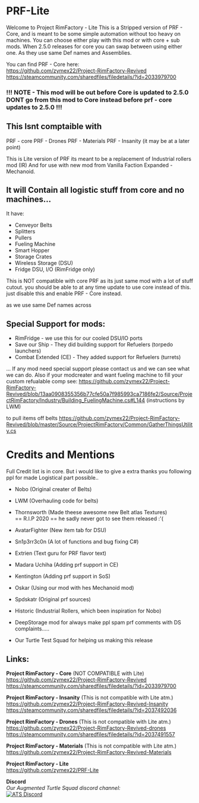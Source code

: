# PRF-Lite
Welcome to Project RimFactory - Lite
This is a Stripped version of PRF - Core, and is meant to be some simple automation without too heavy on machines.
You can choose either play with this mod or with core + sub mods.
When 2.5.0 releases for core you can swap between using either one.
As they use same Def names and Assemblies.

You can find PRF - Core here:  
https://github.com/zymex22/Project-RimFactory-Revived  
https://steamcommunity.com/sharedfiles/filedetails/?id=2033979700  

 ### !!! NOTE - This mod will be out before Core is updated to 2.5.0 DONT go from this mod to Core instead before prf - core updates to 2.5.0 !!!
 ## This Isnt comptaible with
  PRF - core
  PRF - Drones
  PRF - Materials
  PRF - Insanity
  (it may be at a later point)

 This is Lite version of PRF its meant to be a replacement of Industrial rollers mod (IR)
 And for use with new mod from Vanilla Faction Expanded - Mechanoid.

## It will Contain all logistic stuff from core and no machines...
 It have:
 - Cenveyor Belts
 - Splitters
 - Pullers
 - Fueling Machine
 - Smart Hopper
 - Storage Crates
 - Wireless Storage (DSU)
 - Fridge DSU, I/O (RimFridge only)


 This is NOT compatible with core PRF as its just same mod with a lot of stuff cutout.
 you should be able to at any time update to use core instead of this.
 just disable this and enable PRF - Core instead.

 as we use same Def names across
 
 ## Special Support for mods:
 - RimFridge - we use this for our cooled DSU/IO ports
 - Save our Ship - They did building support for Refuelers (torpedo launchers)
 - Combat Extended (CE) - They added support for Refuelers (turrets)

... If any mod need special support please contact us and we can see what we can do.
Also if your modcreater and want fueling machine to fill your custom refualable comp see:
https://github.com/zymex22/Project-RimFactory-Revived/blob/13aa0908355356b77cfe50a7f985993ca7186fe2/Source/ProjectRimFactory/Industry/Building_FuelingMachine.cs#L144 (instructions by LWM)

to pull items off belts
https://github.com/zymex22/Project-RimFactory-Revived/blob/master/Source/ProjectRimFactory/Common/GatherThingsUtility.cs
 
 # Credits and Mentions
Full Credit list is in core.
But i would like to give a extra thanks you following ppl for made Logistical part possible..

- Nobo (Original creater of Belts)
- LWM (Overhauling code for belts)
- Thornsworth (Made theese awesome new Belt atlas Textures)  
== R.I.P 2020 == he sadly never got to see them released :'(
- AvatarFighter (New item tab for DSU)
- Sn1p3rr3c0n (A lot of functions and bug fixing C#)
- Extrien (Text guru for PRF flavor text)

- Madara Uchiha (Adding prf support in CE)
- Kentington (Adding prf support in SoS)
- Oskar (Using our mod with hes Mechanoid mod)
- Spdskatr (Original prf sources)
- Historic (Industrial Rollers, which been inspiration for Nobo)  
  
- DeepStorage mod for always make ppl spam prf comments with DS complaints.....
- Our Turtle Test Squad for helping us making this release


## Links:
**Project RimFactory - Core** (NOT COMPATIBLE with Lite)  
https://github.com/zymex22/Project-RimFactory-Revived  
https://steamcommunity.com/sharedfiles/filedetails/?id=2033979700  
  
**Project RimFactory - Insanity** (This is not compatible with Lite atm.)  
https://github.com/zymex22/Project-RimFactory-Revived-Insanity 
https://steamcommunity.com/sharedfiles/filedetails/?id=2037492036  
  
**Project RimFactory - Drones** (This is not compatible with Lite atm.)  
https://github.com/zymex22/Project-RimFactory-Revived-drones  
https://steamcommunity.com/sharedfiles/filedetails/?id=2037491557  
  
**Project RimFactory - Materials** (This is not compatible with Lite atm.)  
https://github.com/zymex22/Project-RimFactory-Revived-Materials  
  
**Project RimFactory - Lite**  
https://github.com/zymex22/PRF-Lite  
  
**Discord**  
*Our Augmented Turtle Squad discord channel:*  
[![ATS Discord](https://imgur.com/x9KVZun.png)](https://discord.gg/QBr7Wby)

